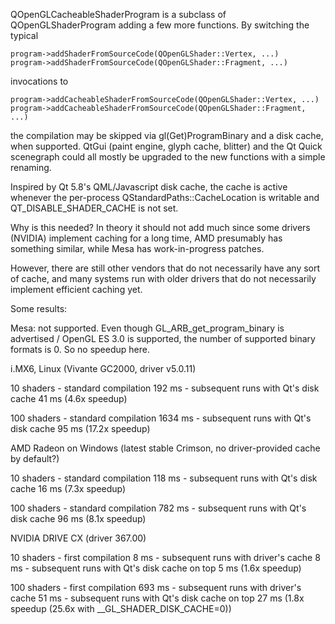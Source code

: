 QOpenGLCacheableShaderProgram is a subclass of QOpenGLShaderProgram adding a few
more functions. By switching the typical

    program->addShaderFromSourceCode(QOpenGLShader::Vertex, ...)
    program->addShaderFromSourceCode(QOpenGLShader::Fragment, ...)

invocations to

    program->addCacheableShaderFromSourceCode(QOpenGLShader::Vertex, ...)
    program->addCacheableShaderFromSourceCode(QOpenGLShader::Fragment, ...)

the compilation may be skipped via gl(Get)ProgramBinary and a disk
cache, when supported. QtGui (paint engine, glyph cache, blitter) and
the Qt Quick scenegraph could all mostly be upgraded to the new
functions with a simple renaming.

Inspired by Qt 5.8's QML/Javascript disk cache, the cache is active whenever the
per-process QStandardPaths::CacheLocation is writable and
QT_DISABLE_SHADER_CACHE is not set.

Why is this needed? In theory it should not add much since some drivers (NVIDIA)
implement caching for a long time, AMD presumably has something similar, while
Mesa has work-in-progress patches.

However, there are still other vendors that do not necessarily have any sort of
cache, and many systems run with older drivers that do not necessarily implement
efficient caching yet.

Some results:

Mesa: not supported. Even though GL_ARB_get_program_binary is advertised /
OpenGL ES 3.0 is supported, the number of supported binary formats is 0. So no
speedup here.

i.MX6, Linux (Vivante GC2000, driver v5.0.11)

10 shaders - standard compilation 192 ms - subsequent runs with Qt's disk cache 41 ms (4.6x speedup)

100 shaders - standard compilation 1634 ms - subsequent runs with Qt's disk cache 95 ms (17.2x speedup)

AMD Radeon on Windows (latest stable Crimson, no driver-provided cache by default?)

10 shaders - standard compilation 118 ms - subsequent runs with Qt's disk cache 16 ms (7.3x speedup)

100 shaders - standard compilation 782 ms - subsequent runs with Qt's disk cache 96 ms (8.1x speedup)

NVIDIA DRIVE CX (driver 367.00)

10 shaders - first compilation 8 ms - subsequent runs with driver's cache 8 ms - subsequent runs with Qt's disk cache on top 5 ms (1.6x speedup)

100 shaders - first compilation 693 ms - subsequent runs with driver's cache 51 ms - subsequent runs with Qt's disk cache on top 27 ms (1.8x speedup (25.6x with __GL_SHADER_DISK_CACHE=0))
